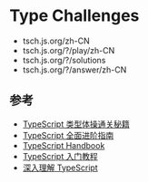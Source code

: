 # Type Challenges

- tsch.js.org/zh-CN
- tsch.js.org/?/play/zh-CN
- tsch.js.org/?/solutions
- tsch.js.org/?/answer/zh-CN

## 参考

- [TypeScript 类型体操通关秘籍](/juejin/tsch/1)
- [TypeScript 全面进阶指南](/juejin/ts/1)
- [TypeScript Handbook](https://www.typescriptlang.org/docs/handbook/intro.html)
- [TypeScript 入门教程](https://ts.xcatliu.com/)
- [深入理解 TypeScript](https://jkchao.github.io/typescript-book-chinese/)




